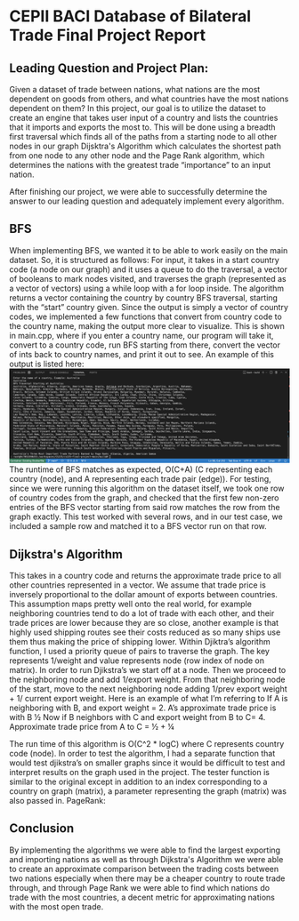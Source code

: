 # CEPII BACI Database of Bilateral Trade Final Project Report

## Leading Question and Project Plan:
Given a dataset of trade between nations, what nations are the most dependent on goods from others, and what countries have the most nations dependent on them? In this project, our goal is to utilize the dataset to create an engine that takes user input of a country and lists the countries that it imports and exports the most to. This will be done using a breadth first traversal which finds all of the paths from a starting node to all other nodes in our graph Dijsktra's Algorithm which calculates the shortest path from one node to any other node and the Page Rank algorithm, which determines the nations with the greatest trade “importance” to an input nation. 

After finishing our project, we were able to successfully determine the answer to our leading question and adequately implement every algorithm.


## BFS
When implementing BFS, we wanted it to be able to work easily on the main dataset. So, it is structured as follows: For input, it takes in a start country code (a node on our graph) and it uses a queue to do the traversal, a vector of booleans to mark nodes visited, and traverses the graph (represented as a vector of vectors) using a while loop with a for loop inside. The algorithm returns a vector containing the country by country BFS traversal, starting with the “start” country given. Since the output is simply a vector of country codes, we implemented a few functions that convert from country code to the country name, making the output more clear to visualize. This is shown in main.cpp, where if you enter a country name, our program will take it, convert to a country code, run BFS starting from there, convert the vector of ints back to country names, and print it out to see. An example of this output is listed here: 
![BFS Results](https://github.com/clhin/cs225-final-project/blob/main/reportImages/bfs%20results.png)
The runtime of BFS matches as expected, O(C+A) (C representing each country (node), and A representing each trade pair (edge)). For testing, since we were running this algorithm on the dataset itself, we took one row of country codes from the graph, and checked that the first few non-zero entries of the BFS vector starting from said row matches the row from the graph exactly. This test worked with several rows, and in our test case, we included a sample row and matched it to a BFS vector run on that row.

## Dijkstra's Algorithm
This takes in a country code and returns the approximate trade price to all other countries represented in a vector. We assume that trade price is inversely proportional to the dollar amount of exports between countries. This assumption maps pretty well onto the real world, for example neighboring countries tend to do a lot of trade with each other, and their trade prices are lower because they are so close, another example is that highly used shipping routes see their costs reduced as so many ships use them thus making the price of shipping lower. Within Djiktra’s algorithm function, I used a priority queue of pairs to traverse the graph. The key represents 1/weight and value represents node (row index of node on matrix). In order to run Djikstra’s we start off at a node. Then we proceed to the neighboring node and add 1/export weight. From that neighboring node of the start, move to the next neighboring node adding 1/prev export weight + 1/ current export weight. Here is an example of what I’m referring to If A is neighboring with B, and export weight = 2. A’s approximate trade price is with B ½ Now if B neighbors with C and export weight from B to C= 4. Approximate trade price from A to C  = ½ + ¼ 


The run time of this algorithm is O(C^2 * logC) where C represents country code (node). In order to test the algorithm, I had a separate function that would test djikstra’s on smaller graphs since it would be difficult to test and interpret results on the graph used in the project. The tester function is similar to the original except in addition to an index corresponding to a country on graph (matrix), a parameter representing the graph (matrix) was also passed in. 
PageRank:


## Conclusion
By implementing the algorithms we were able to find the largest exporting and importing nations	 as well as through Dijkstra's Algorithm we were able to create an approximate comparison between the trading costs between two nations especially when there may be a cheaper country to route trade through, and through Page Rank we were able to find which nations do trade with the most countries, a decent metric for approximating nations with the most open trade.
